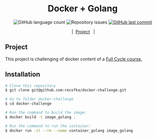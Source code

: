 
 <h1 align="center">Docker + Golang</h1>


<p align="center">

  <img alt="GitHub language count" src="https://img.shields.io/github/languages/count/recofka/docker-challenge?style=flat-square">

  <img alt="Repository issues" src="https://img.shields.io/github/languages/top/recofka/docker-challenge?style=flat-square">
  
   <a href="https://github.com/recofka/github-explorer/commits/master">
    <img alt="GitHub last commit" src="https://img.shields.io/github/last-commit/recofka/docker-challenge?style=flat-square">
  </a>

<p align="center">
  &nbsp;&nbsp;&nbsp;|&nbsp;&nbsp<a href="#project">Project</a>&nbsp;&nbsp;&nbsp;|&nbsp;&nbsp;
</p>

##  Project

This project is challenging of docker content of a [Full Cycle course.](https://fullcycle.com.br/) 



##  Installation

```bash
# Clone this repository
$ git clone git@github.com:recofka/docker-challenge.git

# Go to folder docker-challenge
$ cd docker-challenge

# Run the command to build the image:
$ docker build -t image_golang .

# Run the command to run the container:
$ docker run -it --rm --name container_golang image_golang


```
